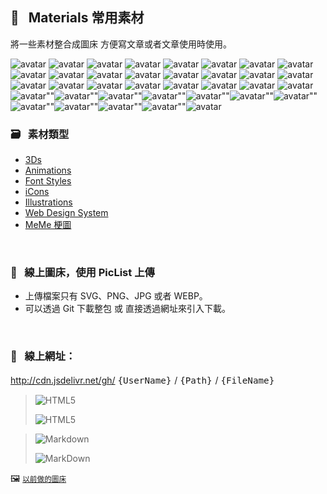                               
## :art: &nbsp; Materials 常用素材
  將一些素材整合成圖床         方便寫文章或者文章使用時使用。

<img
  src="https://api.dicebear.com/6.x/pixel-art/svg?seed=INv1mh8&backgroundColor=0d177c&rotate=23&scale=68&radius=12&size=66"
  alt="avatar"
/>
<img
  src="https://api.dicebear.com/6.x/pixel-art/svg?seed=0JIZq68&backgroundColor=c92486&rotate=293&scale=184&radius=12&size=66"
  alt="avatar"
/>
<img
  src="https://api.dicebear.com/6.x/pixel-art/svg?seed=rNRZDf8&backgroundColor=2e7725&rotate=98&scale=117&radius=12&size=66"
  alt="avatar"
/>
<img
  src="https://api.dicebear.com/6.x/pixel-art/svg?seed=SFXw3a8&backgroundColor=b895f8&rotate=317&scale=116&radius=12&size=66"
  alt="avatar"
/>
<img
  src="https://api.dicebear.com/6.x/pixel-art/svg?seed=OSVEHF8&backgroundColor=3d0560&rotate=279&scale=182&radius=12&size=66"
  alt="avatar"
/>
<img
  src="https://api.dicebear.com/6.x/pixel-art/svg?seed=Tgl9sN8&backgroundColor=7dbb28&rotate=268&scale=132&radius=12&size=66"
  alt="avatar"
/>
<img
  src="https://api.dicebear.com/6.x/pixel-art/svg?seed=ythK8n8&backgroundColor=e8be80&rotate=184&scale=178&radius=12&size=66"
  alt="avatar"
/>
<img
  src="https://api.dicebear.com/6.x/pixel-art/svg?seed=fsthid8&backgroundColor=f0db0a&rotate=119&scale=69&radius=12&size=66"
  alt="avatar"
/>
<img
  src="https://api.dicebear.com/6.x/pixel-art/svg?seed=VK9lFT8&backgroundColor=95a009&rotate=291&scale=80&radius=12&size=66"
  alt="avatar"
/>
<img
  src="https://api.dicebear.com/6.x/pixel-art/svg?seed=5l92448&backgroundColor=5c6c9c&rotate=205&scale=169&radius=12&size=66"
  alt="avatar"
/> <img
  src="https://api.dicebear.com/6.x/pixel-art/svg?seed=uXi3sl8&backgroundColor=2de90e&rotate=90&scale=136&radius=12&size=66"
  alt="avatar"
/>
<img
  src="https://api.dicebear.com/6.x/pixel-art/svg?seed=BT18TS8&backgroundColor=e1d3f5&rotate=12&scale=111&radius=12&size=66"
  alt="avatar"
/>
<img
  src="https://api.dicebear.com/6.x/pixel-art/svg?seed=of8rmU8&backgroundColor=4de30c&rotate=181&scale=142&radius=12&size=66"
  alt="avatar"
/> <img
  src="https://api.dicebear.com/6.x/pixel-art/svg?seed=INv1mh8&backgroundColor=0d177c&rotate=23&scale=68&radius=12&size=66"
  alt="avatar"
/>
<img
  src="https://api.dicebear.com/6.x/pixel-art/svg?seed=0JIZq68&backgroundColor=c92486&rotate=293&scale=184&radius=12&size=66"
  alt="avatar"
/>
<img
  src="https://api.dicebear.com/6.x/pixel-art/svg?seed=rNRZDf8&backgroundColor=2e7725&rotate=98&scale=117&radius=12&size=66"
  alt="avatar"
/> <img
  src="https://api.dicebear.com/6.x/pixel-art/svg?seed=SFXw3a8&backgroundColor=b895f8&rotate=317&scale=116&radius=12&size=66"
  alt="avatar"
/>
<img
  src="https://api.dicebear.com/6.x/pixel-art/svg?seed=OSVEHF8&backgroundColor=3d0560&rotate=279&scale=182&radius=12&size=66"
  alt="avatar"
/>
<img
  src="https://api.dicebear.com/6.x/pixel-art/svg?seed=Tgl9sN8&backgroundColor=7dbb28&rotate=268&scale=132&radius=12&size=66"
  alt="avatar"
/> <img
  src="https://api.dicebear.com/6.x/pixel-art/svg?seed=ythK8n8&backgroundColor=e8be80&rotate=184&scale=178&radius=12&size=66"
  alt="avatar"
/>
<img
  src="https://api.dicebear.com/6.x/pixel-art/svg?seed=fsthid8&backgroundColor=f0db0a&rotate=119&scale=69&radius=12&size=66"
  alt="avatar"
/>
<img
  src="https://api.dicebear.com/6.x/pixel-art/svg?seed=VK9lFT8&backgroundColor=95a009&rotate=291&scale=80&radius=12&size=66"
  alt="avatar"
/>
<img
  src="https://api.dicebear.com/6.x/pixel-art/svg?seed=5l92448&backgroundColor=5c6c9c&rotate=205&scale=169&radius=12&size=66"
  alt="avatar"
/>
<img
  src="https://api.dicebear.com/6.x/pixel-art/svg?seed=uXi3sl8&backgroundColor=2de90e&rotate=90&scale=136&radius=12&size=66"
  alt="avatar"
/>
<img
  src="https://api.dicebear.com/6.x/pixel-art/svg?seed=BT18TS8&backgroundColor=e1d3f5&rotate=12&scale=111&radius=12&size=66" src='https://api.dicebear.com/6.x/pixel-art/svg?seed=LnF9eI8&backgroundColor=7124c5&rotate=173&scale=120&radius=12&size=300' alt='avatar' />""<img src='https://api.dicebear.com/6.x/pixel-art/svg?seed=RbvQOe8&backgroundColor=9523f4&rotate=208&scale=71&radius=12&size=300' alt='avatar' />""<img src='https://api.dicebear.com/6.x/pixel-art/svg?seed=iCxpCs8&backgroundColor=48d7b7&rotate=194&scale=87&radius=12&size=300' alt='avatar' />""<img src='https://api.dicebear.com/6.x/pixel-art/svg?seed=nStR708&backgroundColor=493b1b&rotate=9&scale=184&radius=12&size=300' alt='avatar' />""<img src='https://api.dicebear.com/6.x/pixel-art/svg?seed=n7uXIk8&backgroundColor=795ada&rotate=225&scale=164&radius=12&size=300' alt='avatar' />""<img src='https://api.dicebear.com/6.x/pixel-art/svg?seed=DXEV5r8&backgroundColor=b866d1&rotate=89&scale=60&radius=12&size=300' alt='avatar' />""<img src='https://api.dicebear.com/6.x/pixel-art/svg?seed=3vpclB8&backgroundColor=6fb7f6&rotate=209&scale=90&radius=12&size=300' alt='avatar' />""<img src='https://api.dicebear.com/6.x/pixel-art/svg?seed=kmkPmG8&backgroundColor=83d956&rotate=201&scale=71&radius=12&size=300' alt='avatar' />""<img src='https://api.dicebear.com/6.x/pixel-art/svg?seed=7kdfLn8&backgroundColor=dc834d&rotate=322&scale=109&radius=12&size=300' alt='avatar' />""<img src='https://api.dicebear.com/6.x/pixel-art/svg?seed=DK1nUa8&backgroundColor=feddf8&rotate=215&scale=128&radius=12&size=300' alt='avatar' />""<img src='https://api.dicebear.com/6.x/pixel-art/svg?seed=kgFqSd8&backgroundColor=0a52cc&rotate=272&scale=141&radius=12&size=300' alt='avatar' />""<img src='https://api.dicebear.com/6.x/pixel-art/svg?seed=gLQsik8&backgroundColor=99b576&rotate=13&scale=128&radius=12&size=300' alt='avatar' />
  &nbsp;

  ### :card_file_box: &nbsp; 素材類型
   * [3Ds][1]
   * [Animations][2]
   * [Font Styles][3] 
   * [iCons][4]
   * [Illustrations][5]
   * [Web Design System][6]
   * [MeMe 梗圖][7]
  
  [1]: images/3Ds            "3Ds"
  [2]: images/Animations     "Animations"
  [3]: images/FontStyles     "Font Styles"
  [4]: images/iCons          "iCons"
  [5]: images/Illustrations  "Illustrations"
  [6]: images/DesignSystem   "Web Design System"
  [7]: images/Ux-meme        "Ux-meme"

  &nbsp;


  ### :rocket: &nbsp; 線上圖床，使用 PicList 上傳
  * 上傳檔案只有 SVG、PNG、JPG 或者 WEBP。
  * 可以透過 Git 下載整包 或 直接透過網址來引入下載。

  &nbsp;

  ### :link: &nbsp; **線上網址**：
  http://cdn.jsdelivr.net/gh/ <big> `{UserName}` </big> / <big> `{Path}` </big> / <big> `{FileName}` </big>


  > ![HTML5](https://img.shields.io/badge/html5-%23E34F26.svg?style=for-the-badge&logo=html5&logoColor=white)
  > 
  > ![HTML5](https://cdn.jsdelivr.net/gh/Barry028/materials/dist/images/Html-windows.svg)


  > ![Markdown](https://img.shields.io/badge/markdown-%23000000.svg?style=for-the-badge&logo=markdown&logoColor=white)
  > 
  > ![MarkDown](https://cdn.jsdelivr.net/gh/Barry028/materials/dist/images/MarkDown-windows.svg)
  

  🖼️  <small> [以前做的圖床](https://codepen.io/barry199002/full/KKojxXX/13341a19a81088f2e3546004117a64e4) </small>
    




<!--  
✖️  :heavy_multiplication_x:  ➕ :heavy_plus_sign: top
top ➖ :heavy_minus_sign:  ➗ :heavy_division_sign: top
top ♾️  :infinity:    
⚠️  :warning:  🚫  :no_entry_sign: top
  ‼️  :bangbang:  ⁉️  :interrobang: top
top ❓ :question:  ❔ :grey_question: top
top ❕ :grey_exclamation:  ❗ :exclamation:
:heavy_exclamation_mark:  top
top 〰️  :wavy_dash:   x
💱 :currency_exchange: 💲 :heavy_dollar_sign:
🔙  :back:  🔚 :end: top
top 🔛 :on:  🔜 :soon:  top
top 🔝 :top:     top

💬 :speech_balloon:
👁️‍🗨️ :eye_speech_bubble:
🗨️  :left_speech_bubble:
💭 :thought_balloon:
🗯️ :right_anger_bubble:
🤖 :robot:
👋 :wave:
👌 :ok_hand:
✌️  :v:
👈 :point_left:
👉 :point_right:
👆 :point_up_2:
🖕 :fu:
👍 :+1:
🌍 :earth_africa:
🌎 :earth_americas:
🌏 :earth_asia:
🌐 :globe_with_meridians:
🗺️  :world_map:
🌁 :foggy:
🌃 :night_with_stars:
🏙️ :cityscape:
🌄 :sunrise_over_mountains:
🌅 :sunrise:
🌆 :city_sunset:
🌇 :city_sunrise:
🌉 :bridge_at_night:
🗾 :japan:
🌌 :milky_way:
🌠  :stars:
⭐ :star:  top
🌟 :star2:
🎈 :balloon:
🎟️ :tickets:
🎮 :video_game:
🎯 :dart:
🪀 :yo_yo:
🎁 :gift:
🎉 :tada:
🏆 :trophy:
🧭 :compass:
🍪 :cookie:
⌛ :hourglass:
⏳ :hourglass_flowing_sand:
⌚ :watch:
⏰ :alarm_clock:
⏱️  :stopwatch:
🚀 :rocket:
🖼️  :framed_picture:
📟 :pager:
📠 :fax:
📱 :iphone:
📲 :calling:
💻 :computer:
🖱️  :computer_mouse:
🖲️  :trackball:
📔 :notebook_with_decorative_cover:
📚 :books:
📓 :notebook:
🔖 :bookmark:
📑 :bookmark_tabs:
🏷️  :label:
📰 :newspaper:
📜 :scroll:
📒 :ledger:
🧾 :receipt: 💹 :chart:
📤 :outbox_tray:
✉️  :envelope:  📧 :e-mail:
📨 :incoming_envelope: 📩 :envelope_with_arrow:
📤 :outbox_tray: 📥 :inbox_tray:
📦 :package: 📫 :mailbox:  📪  :mailbox_closed:  📬 :mailbox_with_mail:
✏️  :pencil2:
📝 :memo:  📅 :date:  📆 :calendar:
💼 :briefcase: 📁 :file_folder:  📂 :open_file_folder:  🗂️  :card_index_dividers:
🗒️  :spiral_notepad:  🗓️  :spiral_calendar:
📇 :card_index:
:chart_with_upwards_trend:
📉 :chart_with_downwards_trend:
📊 :bar_chart:
📋 :clipboard:
📌 :pushpin:
📍 :round_pushpin:
📎 :paperclip:
🖇️  :paperclips:
📏 :straight_ruler:
📐 :triangular_ruler:
✂️  :scissors:
🗃️  :card_file_box:
🗄️  :file_cabinet:
🗑️  :wastebasket:
🧺 :basket:
🔒 :lock:  🔓 :unlock:  ☑️  :ballot_box_with_check: ✔️  :heavy_check_mark:
🧻 :roll_of_paper:  ⭕  :o:  ❌  :x:  ✅  :white_check_mark:  ❎ :negative_squared_cross_mark:
©️  :copyright: ®️  :registered:  ™️  :tm:
---
:card_index:
:bulb:
:memo:
:card_file_box:
:iphone:
:mag:
:label:
:page_facing_up:
:technologist:
:pencil2:

:money_
<kbd>
<img src="https://api.dicebear.com/6.x/pixel-art/svg?scale=160&rotate=60&backgroundType=gradientLinear&backgroundRotation=0         360         240         210&backgroundColor=c0aede         d1d4f9         ffdfbf         ffd5dc         transparent         b6e3f4&radius=6 alt=avatar width=88 />
</kbd>

<kbd>
<img src="https://api.dicebear.com/6.x/pixel-art/svg?seed=Snowball&scale=175&rotate=80&backgroundRotation=0         360         240         210&randomizeIds=true&backgroundColor=A5EBFF         FFF9E9         C7FFCA         ffd5dc         72C0AE&radius=6&mood[] alt=avatar width=88 />
</kbd>

<kbd>
<img src="https://api.dicebear.com/6.x/pixel-art/svg?&scale=160&rotate=40&backgroundRotation=0         360         240         210&randomizeIds=true&backgroundColor=A5EBFF         FFF9E9         C7FFCA         ffd5dc         72C0AE&radius=6&mood[] alt=avatar width=88 />
</kbd>

<kbd>
<img src="https://api.dicebear.com/6.x/pixel-art/svg?seed=Luna&scale=160&rotate=200&backgroundRotation=0         360         240         210&randomizeIds=true&backgroundColor=A5EBFF         FFF9E9         C7FFCA         ffd5dc         72C0AE&radius=6&mood[] alt=avatar width=88 />
</kbd>

<kbd>
  <img src="https://api.dicebear.com/6.x/pixel-art/svg?seed=Boo&scale=160&rotate=45&backgroundType=gradientLinear&backgroundRotation=0         360         240         210&randomizeIds=true&backgroundColor=A5EBFF         FFF9E9         C7FFCA         ffd5dc         72C0AE&radius=6&mood[] alt=avatar width=88 />
</kbd>

<kbd>
  <img src="https://api.dicebear.com/6.x/bottts/svg?seed=Mittens&radius=6 alt=avatar width=88 />
</kbd>

<kbd>
<img src="https://api.dicebear.com/6.x/bottts/svg?seed=Oliver&radius=6 alt=avatar width=88 />
</kbd>

<kbd>
<img src="https://api.dicebear.com/6.x/bottts/svg?seed=Kiki&radius=6 alt=avatar width=88 />
</kbd>

<kbd>
<img src="https://api.dicebear.com/6.x/bottts/svg?seed=Tinkerbell&radius=6 alt=avatar width=88 />
</kbd>

<kbd>
<img src="https://api.dicebear.com/6.x/bottts/svg?seed=Midnight&radius=6 alt=avatar width=88 />
</kbd>

<kbd>
<img src="https://api.dicebear.com/6.x/bottts/svg?seed=George&radius=6 alt=avatar width=88 />
</kbd>

<kbd>
<img src="https://api.dicebear.com/6.x/bottts/svg?seed=Sassy&radius=6 alt=avatar width=88 />
</kbd>

<kbd>
<img src="https://api.dicebear.com/6.x/avataaars-neutral/svg?seed=Whiskers&radius=6 alt=avatar width=88 />
</kbd>

<kbd>
<img src="https://api.dicebear.com/6.x/avataaars-neutral/svg?seed=Bear&radius=6 alt=avatar width=88 />
</kbd>

<kbd>
<img src="https://api.dicebear.com/6.x/avataaars-neutral/svg?seed=Daisy&radius=6 alt=avatar width=88 />
</kbd>

<kbd>
 <img src="https://api.dicebear.com/6.x/avataaars-neutral/svg?seed=Max&radius=6 alt=avatar width=88 />
</kbd>

<kbd>
<img src="https://api.dicebear.com/6.x/avataaars-neutral/svg?seed=Abby&radius=6 alt=avatar width=88 />
</kbd>

![]("https://api.dicebear.com/6.x/pixel-art-neutral/svg?seed=A&backgroundColor=b6e3f4&scale=120&rotate=30&radius=6&size=120)
![]("https://api.dicebear.com/6.x/pixel-art-neutral/svg?seed=B&backgroundColor=c0aede&scale=160&rotate=125&radius=6&size=120)
![]("https://api.dicebear.com/6.x/pixel-art-neutral/svg?seed=C&backgroundColor=DEB664&scale=110&rotate=55&radius=6&size=120)
![]("https://api.dicebear.com/6.x/pixel-art-neutral/svg?seed=D&backgroundColor=64C9DE&scale=145&rotate=180&radius=6&size=120)
![]("https://api.dicebear.com/6.x/pixel-art-neutral/svg?seed=E&backgroundColor=A77762&scale=125&rotate=325&radius=6&size=120)
![]("https://api.dicebear.com/6.x/pixel-art-neutral/svg?seed=F&backgroundColor=b6e3f4&scale=120&rotate=30&radius=6&size=120)
![]("https://api.dicebear.com/6.x/pixel-art-neutral/svg?seed=G&backgroundColor=32E97C&scale=160&rotate=125&radius=6&size=120)  <br/>
![]("https://api.dicebear.com/6.x/pixel-art-neutral/svg?seed=H&backgroundColor=B72225&scale=110&rotate=55&radius=6&size=120)
![]("https://api.dicebear.com/6.x/pixel-art-neutral/svg?seed=I&backgroundColor=64C9DE&scale=145&rotate=180&radius=6&size=120)
![]("https://api.dicebear.com/6.x/pixel-art-neutral/svg?seed=J&backgroundColor=22B7B4&scale=125&rotate=325&radius=6&size=120)
![]("https://api.dicebear.com/6.x/pixel-art-neutral/svg?seed=I&backgroundColor=381FF1&scale=145&rotate=180&radius=6&size=120)
![]("https://api.dicebear.com/6.x/pixel-art-neutral/svg?seed=J&backgroundColor=D8F11F&scale=125&rotate=325&radius=6&size=120)
![]("https://api.dicebear.com/6.x/pixel-art-neutral/svg?seed=I&backgroundColor=F4B518&scale=145&rotate=180&radius=6&size=120)
![]("https://api.dicebear.com/6.x/pixel-art-neutral/svg?seed=J&backgroundColor=FDF151&scale=125&rotate=325&radius=6&size=120)

![HTML5]("https://img.shields.io/badge/html5-%23E34F26.svg?style=for-the-badge&logo=html5&logoColor=white)  
``` html
<img src="https://cdn.jsdelivr.net/gh/Barry028/materials/images/Animations/BarrYUFO.svg  alt=BarrY UFO />
```      

![Markdown]("https://img.shields.io/badge/markdown-%2660000.svg?style=for-the-badge&logo=markdown&logoColor=white)
``` markdown
![Barry]("https://cdn.jsdelivr.net/gh/Barry028/materials/images/Animations/BarrYUFO.svg)  
``` 
 
 -->  
